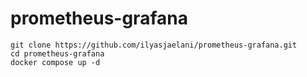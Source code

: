 # prometheus-grafana

```
git clone https://github.com/ilyasjaelani/prometheus-grafana.git
cd prometheus-grafana
docker compose up -d
```
